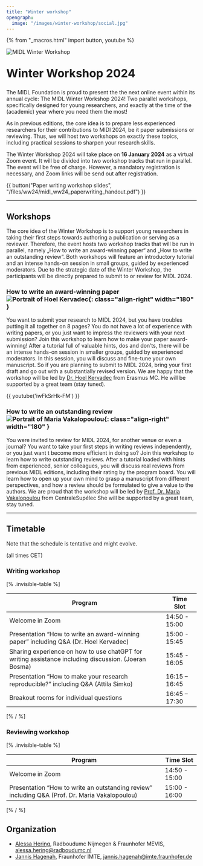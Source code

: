 ```yaml
---
title: "Winter workshop"
opengraph:
  image: "/images/winter-workshop/social.jpg"
---
```


{% from "_macros.html" import button, youtube %}


![MIDL Winter Workshop](/images/winter-workshop/background_cropped.jpg)


<h1 style="font-size: 30px; margin-top: 30px; margin-bottom: 24px">Winter Workshop 2024</h1>

The MIDL Foundation is proud to present the the next online event within its annual cycle: The MIDL Winter Workshop 2024! Two parallel workshops, specifically designed for young researchers, and exactly at the time of the (academic) year where you need them the most!

As in previous editions, the core idea is to prepare less experienced researchers for their contributions to MIDl 2024, be it paper submissions or reviewing. Thus, we will host two workshops on exactly these topics, including practical sessions to sharpen your research skills.

The Winter Workshop 2024 will take place on **16 January 2024** as a virtual Zoom event. It will be divided into two workshop tracks that run in parallel. The event will be free of charge. However, a mandatory registration is necessary, and Zoom links will be send out after registration.

<!-- {{ button("Reviewing workshop registration", "https://forms.gle/ga92w7GKLkFUJeHX6") }} -->
{{ button("Paper writing workshop slides", "/files/ww24/midl_ww24_paperwriting_handout.pdf") }}

---

## Workshops

The core idea of the Winter Workshop is to support young researchers in taking their first steps towards authoring a publication or serving as a reviewer. Therefore, the event hosts two workshop tracks that will be run in parallel, namely „How to write an award-winning paper“ and „How to write an outstanding review“. Both workshops will feature an introductory tutorial and an intense hands-on session in small groups, guided by experienced moderators. Due to the strategic date of the Winter Workshop, the participants will be directly prepared to submit to or review for MIDL 2024.

### How to write an award-winning paper ![Portrait of Hoel Kervadec](/images/winter-workshop/pic_hoel.jpg){: class="align-right" width="180" }

You want to submit your research to MIDL 2024, but you have troubles putting it all together on 8 pages? You do not have a lot of experience with writing papers, or you just want to impress the reviewers with your next submission? Join this workshop to learn how to make your paper award-winning!
After a tutorial full of valuable hints, dos and don’ts, there will be an intense hands-on session in smaller groups, guided by experienced moderators. In this session, you will discuss and fine-tune your own manuscript. So if you are planning to submit to MIDL 2024, bring your first draft and go out with a substantially revised version.
We are happy that the workshop will be led by [Dr. Hoel Kervadec](https://hoel.kervadec.science) from Erasmus MC. He will be supported by a great team (stay tuned).

{{ youtube('iwFkSrHk-FM') }}

### How to write an outstanding review ![Portrait of Maria Vakalopoulou](/images/winter-workshop/pic_maria.jpg){: class="align-right" width="180" }

You were invited to review for MIDL 2024, for another venue or even a journal? You want to take your first steps in writing reviews independently, or you just want t become more efficient in doing so? Join this workshop to learn how to write outstanding reviews.
After a tutorial loaded with hints from experienced, senior colleagues, you will discuss real reviews from previous MIDL editions, including their rating by the program board. You will learn how to open up your own mind to grasp a manuscript from different perspectives, and how a review should be formulated to give a value to the authors.
We are proud that the workshop will be led by [Prof. Dr. Maria Vakalopoulou](https://mariavak.github.io/) from CentraleSupélec She will be supported by a great team, stay tuned.

---

## Timetable

Note that the schedule is tentative and might evolve.

(all times CET)

### Writing workshop

[% .invisible-table %]

| Program                                              | Time Slot         |
| --------                                             | ---------         |
| Welcome in Zoom                                      | 14:50 - 15:00     |
| Presentation “How to write an award-winning paper” including Q&A (Dr. Hoel Kervadec)                    | 15:00 - 15:45     |
| Sharing experience on how to use chatGPT for writing assistance including discussion. (Joeran Bosma)              | 15:45 - 16:05     |
| Presentation “How to make your research reproducible?” including Q&A (Attila Simko) | 16:15 – 16:45     |
| Breakout rooms for individual questions                          | 16:45 – 17:30     |

[% / %]

### Reviewing workshop

[% .invisible-table %]

| Program                                              | Time Slot         |
| --------                                             | ---------         |
| Welcome in Zoom                                      | 14:50 - 15:00     |
| Presentation “How to write an outstanding review” including Q&A (Prof. Dr. Maria Vakalopoulou) | 15:00 - 16:00    |

[% / %]

## Organization

* [Alessa Hering](https://www.diagnijmegen.nl/people/alessa-hering/), Radboudumc Nijmegen & Fraunhofer MEVIS, <alessa.hering@radboudumc.nl>
* [Jannis Hagenah](https://j-hagenah.github.io), Fraunhofer IMTE, <jannis.hagenah@imte.fraunhofer.de>



